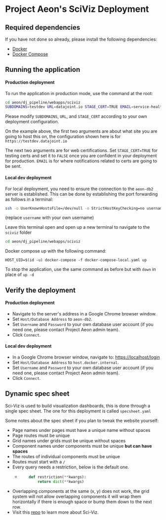 # Project Aeon's SciViz Deployment

## Required dependencies
If you have not done so already, please install the following dependencies:

- [Docker](https://docs.docker.com/get-docker/)
- [Docker Compose](https://docs.docker.com/compose/install/)

## Running the application

#### Production deployment

To run the application in production mode, use the command at the root:
```bash
cd aeon/dj_pipeline/webapps/sciviz
SUBDOMAINS=testdev URL=datajoint.io STAGE_CERT=TRUE EMAIL=service-health@datajoint.com HOST_UID=$(id -u) docker-compose -f docker-compose-remote.yaml up -d
```
Please modify `SUBDOMAINS`, `URL`, and `STAGE_CERT` according to your own deployment configuration.

On the example above, the first two arguments are about what site you are going to host this on, the configuration shown here is for `https://testdev.datajoint.io`

The next two arguments are for web certifications. Set `STAGE_CERT=TRUE` for testing certs and set it to `FALSE` once you are confident in your deployment for production. `EMAIL` is for where notifications related to certs are going to be sent.

#### Local dev deployment

For local deployment, you need to ensure the connection to the `aeon-db2` server is established. This can be done by establishing the port forwarding as follows in a terminal:

```bash
ssh -o UserKnownHostsFile=/dev/null -o StrictHostKeyChecking=no username@ssh.swc.ucl.ac.uk -L 3306:aeon-db2:3306 -N
```
(replace `username` with your own username)

Leave this terminal open and open up a new terminal to navigate to the `sciviz` folder  
```bash
cd aeon/dj_pipeline/webapps/sciviz
```
Docker compose up with the following command:
```
HOST_UID=$(id -u) docker-compose -f docker-compose-local.yaml up
```
To stop the application, use the same command as before but with `down` in place of `up -d`

## Verify the deployment

#### Production deployment

- Navigate to the server's address in a Google Chrome browser window.
- Set `Host/Database Address` to `aeon-db2`. 
- Set `Username` and `Password` to your own database user account (if you need one, please contact Project Aeon admin team).
- Click `Connect`.


#### Local dev deployment

- In a Google Chrome browser window, navigate to: [https://localhost/login](https://localhost/login)
- Set `Host/Database Address` to `host.docker.internal`. 
- Set `Username` and `Password` to your own database user account (if you need one, please contact Project Aeon admin team).
- Click `Connect`.

## Dynamic spec sheet
Sci-Viz is used to build visualization dashboards, this is done through a single spec sheet. The one for this deployment is called `specsheet.yaml`

Some notes about the spec sheet if you plan to tweak the website yourself:
- Page names under pages must have a unique name without spaces
- Page routes must be unique
- Grid names under grids must be unique without spaces
- Component names under components must be unique **but can have spaces**
- The routes of individual components must be unique
- Routes must start with a `/`
- Every query needs a restriction, below is the default one.
  - ```python
        def restriction(**kwargs):
            return dict(**kwargs)
    ```
- Overlapping components at the same (x, y) does not work, the grid system will not allow overlapping components it will wrap them horizontally if there is enough space or bump them down to the next row.
- Visit this [repo](https://github.com/datajoint/sci-viz) to learn more about Sci-Viz.